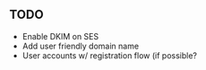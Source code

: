 ## TODO

- Enable DKIM on SES
- Add user friendly domain name
- User accounts w/ registration flow (if possible?
